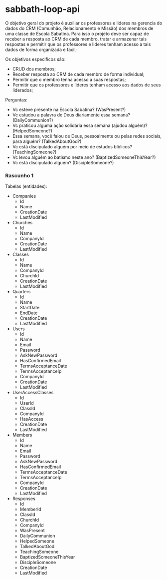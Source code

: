 # sabbath-loop-api

O objetivo geral do projeto é auxiliar os professores e lideres na gerencia do dados do CRM (Comunhão, Relacionamento e Missão) dos membros de uma classe de Escola Sabatina. Para isso o projeto deve ser capaz de receber a resposta ao CRM de cada membro, tratar e armazenar tais respostas e permitir que os professores e lideres tenham acesso a tais dados de forma organizada e facil;

Os objetivos especificos são:
- CRUD dos membros;
- Receber resposta ao CRM de cada membro de forma individual;
- Permitir que o membro tenha acesso a suas respostas;
- Permitir que os professores e lideres tenham acesso aos dados de seus liderados;

Perguntas:
- Vc esteve presente na Escola Sabatina? (WasPresent?)
- Vc estudou a palavra de Deus diariamente essa semana? (DailyCommunion?)
- Vc praticou alguma ação solidária essa semana (ajudou alguém)? (HelpedSomeone?)
- Essa semana, você falou de Deus, pessoalmente ou pelas redes sociais, para alguém? (TalkedAboutGod?)
- Vc está discipulado alguém por meio de estudos bíblicos? (TeachingSomeone?)
- Vc levou alguém ao batismo neste ano? (BaptizedSomeoneThisYear?)
- Vc está discipulado alguém? (DiscipleSomeone?)

### Rascunho 1

Tabelas (entidades):
- Companies
  - Id
  - Name
  - CreationDate
  - LastModified
- Churches
  - Id
  - Name
  - CompanyId
  - CreationDate
  - LastModified
- Classes
  - Id
  - Name
  - CompanyId
  - ChurchId
  - CreationDate
  - LastModified
- Quarters
  - Id
  - Name
  - StartDate
  - EndDate
  - CreationDate
  - LastModified
- Users
  - Id
  - Name
  - Email
  - Password
  - AskNewPassword
  - HasConfirmedEmail
  - TermsAcceptanceDate
  - TermsAcceptanceIp
  - CompanyId
  - CreationDate
  - LastModified
- UserAccessClasses
  - Id
  - UserId
  - ClassId
  - CompanyId
  - HasAccess
  - CreationDate
  - LastModified
- Members
  - Id
  - Name
  - Email
  - Password
  - AskNewPassword
  - HasConfirmedEmail
  - TermsAcceptanceDate
  - TermsAcceptanceIp
  - CompanyId
  - CreationDate
  - LastModified
- Responses
  - Id
  - MemberId
  - ClassId
  - ChurchId
  - CompanyId
  - WasPresent
  - DailyCommunion
  - HelpedSomeone
  - TalkedAboutGod
  - TeachingSomeone
  - BaptizedSomeoneThisYear
  - DiscipleSomeone
  - CreationDate
  - LastModified
